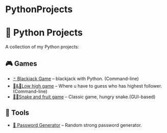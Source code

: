 # PythonProjects

# 🐍 Python Projects

A collection of my Python projects:

## 🎮 Games
- [🃏 Blackjack Game](./blackjack) – blackjack with Python. (Command-line)
- [🔻&🔺Low high game](./HighLowgame) – Where u have to guess who has highest follower.(Command-line)
- [🐍🍎Snake and fruit game](./Snakegame) – Classic game, hungry snake.(GUI-based)

## 🔧 Tools
- [🔐 Password Generator](./password-generator) – Random strong password generator.
